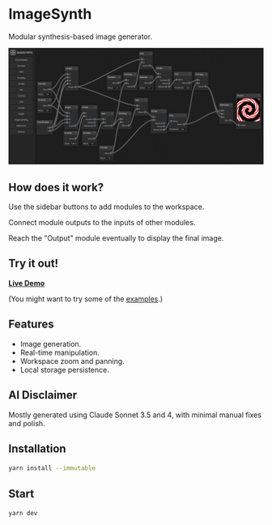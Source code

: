 # ImageSynth

Modular synthesis-based image generator.

![Screenshot](readme.png)

## How does it work?

Use the sidebar buttons to add modules to the workspace.

Connect module outputs to the inputs of other modules.

Reach the "Output" module eventually to display the final image.

## Try it out!

[**Live Demo**](https://zordone.github.io/image-synth/)

(You might want to try some of the [examples](https://github.com/zordone/image-synth/blob/main/examples.md).)

## Features

- Image generation.
- Real-time manipulation.
- Workspace zoom and panning.
- Local storage persistence.

## AI Disclaimer

Mostly generated using Claude Sonnet 3.5 and 4, with minimal manual fixes and polish.

## Installation

```bash
yarn install --immutable
```

## Start

```bash
yarn dev
```
